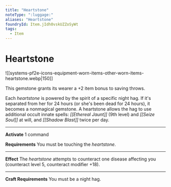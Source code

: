 ```yaml
---
title: "Heartstone"
noteType: ":luggage:"
aliases: "Heartstone"
foundryId: Item.jIdh0vskUZZoSyWt
tags:
  - Item
---
```


# Heartstone
![[systems-pf2e-icons-equipment-worn-items-other-worn-items-heartstone.webp|150]]

This gemstone grants its wearer a +2 item bonus to saving throws.

Each _heartstone_ is powered by the spirit of a specific night hag. If it's separated from her for 24 hours (or she's been dead for 24 hours), it becomes a nonmagical gemstone. A heartstone allows the hag to use additional occult innate spells: _[[Ethereal Jaunt]]_ (9th level) and _[[Seize Soul]]_ at will, and _[[Shadow Blast]]_ twice per day.

* * *

**Activate** 1 command

**Requirements** You must be touching the _heartstone_.

* * *

**Effect** The _heartstone_ attempts to counteract one disease affecting you (counteract level 5, counteract modifier +18).

* * *

**Craft Requirements** You must be a night hag.
